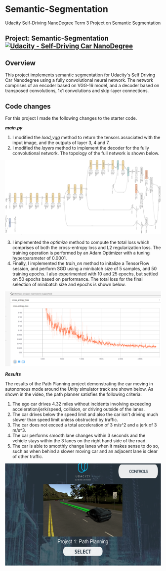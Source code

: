 # Semantic-Segmentation
Udacity Self-Driving NanoDegree Term 3 Project on Semantic Segmentation

## Project: Semantic-Segmentation [![Udacity - Self-Driving Car NanoDegree](https://s3.amazonaws.com/udacity-sdc/github/shield-carnd.svg)](http://www.udacity.com/drive)

Overview
---
  This project implements semantic segmentation for Udacity's Self Driving Car Nanodegree using a fully convolutional neural network. The network comprises of an encoder based on VGG-16 model, and a decoder based on transposed convolutions, 1x1 convolutions and skip-layer connections.

Code changes
---
For this project I made the following changes to the starter code.

__*main.py*__

1. I modified the _load_vgg_ method to return the tensors associated with the input image, and the outputs of layer 3, 4 and 7.
2. I modified the _layers_ method to implement the decoder for the fully convolutional network. The topology of the full network is shown below.

![Network Graph](https://github.com/calvinhobbes119/Semantic-Segmentation/blob/master/Network_Graph.png)

3. I implemented the _optimize_ method to compute the total loss which comprises of both the cross-entropy loss and L2 regularization loss. The training operation is performed by an Adam Optimizer with a tuning hyperparameter of 0.0001.
4. Finally, I implemented the _train_nn_ method to initalize a TensorFlow session, and perform SGD using a minibatch size of 5 samples, and 50 training epochs. I also experimented with 10 and 25 epochs, but settled on 50 epochs based on performance. The total loss for the final selection of minibatch size and epochs is shown below.

![Network Loss](https://github.com/calvinhobbes119/Semantic-Segmentation/blob/master/Network_Loss.png)

__*Results*__

The results of the Path Planning project demonstrating the car moving in autonomous mode around the Unity simulator track are shown below. As shown in the video, the path planner satisfies the following criteria:

1. The ego car drives 4.32 miles without incidents involving exceeding acceleration/jerk/speed, collision, or driving outside of the lanes.
2. The car drives below the speed limit and also the car isn't driving much slower than speed limit unless obstructed by traffic.
3. The car does not exceed a total acceleration of 3 m/s^2 and a jerk of 3 m/s^3.
4. The car performs smooth lane changes within 3 seconds and the vehicle stays within the 3 lanes on the right hand side of the road.
5. The car is able to smoothly change lanes when it makes sense to do so, such as when behind a slower moving car and an adjacent lane is clear of other traffic.

[![Path_Planning_Project](https://github.com/calvinhobbes119/Path-Planning-Project/blob/master/Untitled.png)](https://youtu.be/6ydnQEybQac)
